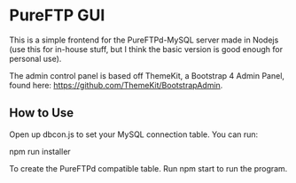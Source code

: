 # PureFTP GUI

This is a simple frontend for the PureFTPd-MySQL server made in Nodejs (use this for in-house stuff, but I think the basic version is good enough for personal use).

The admin control panel is based off ThemeKit, a Bootstrap 4 Admin Panel, found here: https://github.com/ThemeKit/BootstrapAdmin.

## How to Use
Open up dbcon.js to set your MySQL connection table.  You can run:

npm run installer

To create the PureFTPd compatible table.  Run npm start to run the program.
